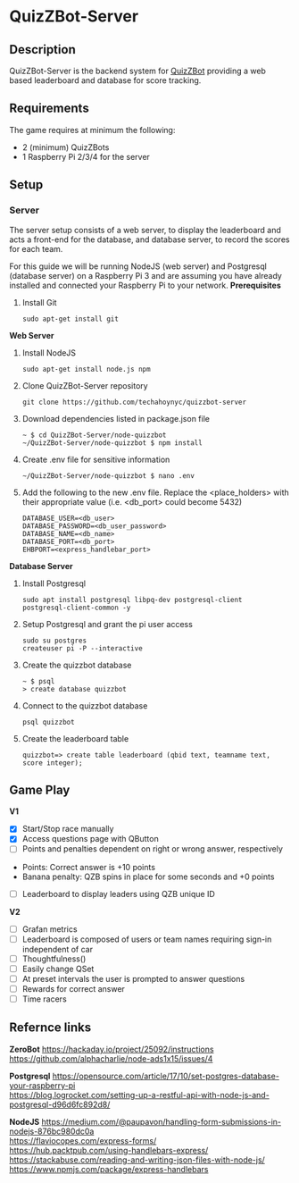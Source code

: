 # QuizZBot-Server
## Description
QuizZBot-Server is the backend system for [QuizZBot](https://github.com/techahoynyc/QuizZBot) providing a web based leaderboard and database for score tracking.  

## Requirements
The game requires at minimum the following:
* 2 (minimum) QuizZBots
* 1 Raspberry Pi 2/3/4 for the server

## Setup
### Server
The server setup consists of a web server, to display the leaderboard and acts a front-end for the database, and database server, to record the scores for each team.

For this guide we will be running NodeJS (web server) and Postgresql (database server) on a Raspberry Pi 3 and are assuming you have already installed and connected your Raspberry Pi to your network.
__Prerequisites__
1. Install Git
   ```
   sudo apt-get install git
   ```

__Web Server__
1. Install NodeJS
   ```
   sudo apt-get install node.js npm
   ```

1. Clone QuizZBot-Server repository
   ```
   git clone https://github.com/techahoynyc/quizzbot-server
   ```

1. Download dependencies listed in package.json file
   ```
   ~ $ cd QuizZBot-Server/node-quizzbot
   ~/QuizZBot-Server/node-quizzbot $ npm install
   ```

1. Create .env file for sensitive information
   ```
   ~/QuizZBot-Server/node-quizzbot $ nano .env
   ```

1. Add the following to the new .env file.
   Replace the <place_holders> with their appropriate value (i.e. <db_port> could become 5432)
   ```
   DATABASE_USER=<db_user>
   DATABASE_PASSWORD=<db_user_password>
   DATABASE_NAME=<db_name>
   DATABASE_PORT=<db_port>
   EHBPORT=<express_handlebar_port>
   ```

__Database Server__
1. Install Postgresql
   ```
   sudo apt install postgresql libpq-dev postgresql-client
   postgresql-client-common -y
   ```

1. Setup Postgresql and grant the pi user access
   ```
   sudo su postgres
   createuser pi -P --interactive
   ```

1. Create the quizzbot database
   ```
   ~ $ psql
   > create database quizzbot
   ```

1. Connect to the quizzbot database
   ```
   psql quizzbot
   ```

1. Create the leaderboard table
   ```
   quizzbot=> create table leaderboard (qbid text, teamname text, score integer);
   ```

## Game Play
__V1__
* [x] Start/Stop race manually
* [x] Access questions page with QButton
* [ ] Points and penalties dependent on right or wrong answer, respectively
 * Points: Correct answer is +10 points
 * Banana penalty: QZB spins in place for some seconds and +0 points
* [ ] Leaderboard to display leaders using QZB unique ID

__V2__
* [ ] Grafan metrics
* [ ] Leaderboard is composed of users or team names requiring sign-in independent of car
* [ ] Thoughtfulness()
* [ ] Easily change QSet
* [ ] At preset intervals the user is prompted to answer questions
* [ ] Rewards for correct answer
* [ ] Time racers

## Refernce links
__ZeroBot__
https://hackaday.io/project/25092/instructions  
https://github.com/alphacharlie/node-ads1x15/issues/4  

__Postgresql__
https://opensource.com/article/17/10/set-postgres-database-your-raspberry-pi  
https://blog.logrocket.com/setting-up-a-restful-api-with-node-js-and-postgresql-d96d6fc892d8/  

__NodeJS__
https://medium.com/@paupavon/handling-form-submissions-in-nodejs-876bc980dc0a  
https://flaviocopes.com/express-forms/  
https://hub.packtpub.com/using-handlebars-express/  
https://stackabuse.com/reading-and-writing-json-files-with-node-js/  
https://www.npmjs.com/package/express-handlebars  
